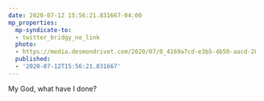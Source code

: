 ```yaml
---
date: 2020-07-12 15:56:21.831667-04:00
mp_properties:
  mp-syndicate-to:
  - twitter_bridgy_no_link
  photo:
  - https://media.desmondrivet.com/2020/07/0_4169a7cd-e3b5-4b50-aacd-2895fac92769.jpg
  published:
  - '2020-07-12T15:56:21.831667'
---
```


My God, what have I done?